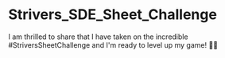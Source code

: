 # Strivers_SDE_Sheet_Challenge
I am thrilled to share that I have taken on the incredible #StriversSheetChallenge and I'm ready to level up my game! 💪🔥

